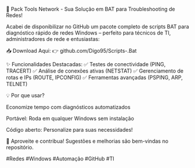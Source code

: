 🔧 Pack Tools Network - Sua Solução em BAT para Troubleshooting de Redes!

Acabei de disponibilizar no GitHub um pacote completo de scripts BAT para diagnóstico rápido de redes Windows – perfeito para técnicos de TI, administradores de rede e entusiastas:

📥 Download Aqui:
👉 github.com/Digo95/Scripts-.Bat

✨ Funcionalidades Destacadas:
✅ Testes de conectividade (PING, TRACERT)
✅ Análise de conexões ativas (NETSTAT)
✅ Gerenciamento de rotas e IPs (ROUTE, IPCONFIG)
✅ Ferramentas avançadas (PSPING, ARP, TELNET)

💡 Por que usar?

Economize tempo com diagnósticos automatizados

Portável: Roda em qualquer Windows sem instalação

Código aberto: Personalize para suas necessidades!

🔗 Aproveite e contribua!
Sugestões e melhorias são bem-vindas no repositório.

#Redes #Windows #Automação #GitHub #TI
